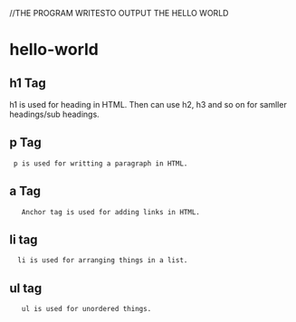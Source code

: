 //THE PROGRAM WRITESTO OUTPUT THE HELLO WORLD
# hello-world
## h1 Tag
   h1 is used for heading in HTML. Then can use h2, h3 and so on for samller headings/sub headings.
## p Tag 

     p is used for writting a paragraph in HTML.
     
## a Tag
       Anchor tag is used for adding links in HTML.
       
 ## li tag
      li is used for arranging things in a list.
      
  ## ul tag
       ul is used for unordered things.
      
       
       

